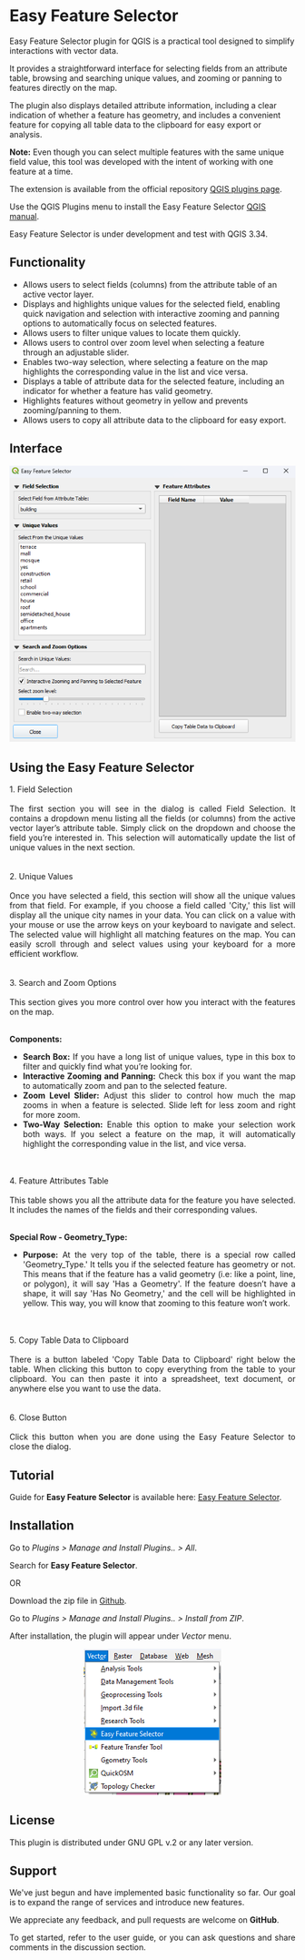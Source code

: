 # Easy Feature Selector

Easy Feature Selector plugin for QGIS is a practical tool designed to simplify interactions with vector data. 

It provides a straightforward interface for selecting fields from an attribute table, browsing and searching unique values, and zooming or panning to features directly on the map. 

The plugin also displays detailed attribute information, including a clear indication of whether a feature has geometry, and includes a convenient feature for copying all table data to the clipboard for easy export or analysis.

**Note:** Even though you can select multiple features with the same unique field value, this tool was developed with the intent of working with one feature at a time.


The extension is available from the official repository [QGIS plugins page](https://plugins.qgis.org/plugins/). 

Use the QGIS Plugins menu to install the Easy Feature Selector [QGIS manual](https://docs.qgis.org/3.34/en/docs/user_manual/plugins/plugins.html).

Easy Feature Selector is under development and test with QGIS 3.34.


## Functionality

- Allows users to select fields (columns) from the attribute table of an active vector layer.
- Displays and highlights unique values for the selected field, enabling quick navigation and selection with interactive zooming and panning options to automatically focus on selected features.
- Allows users to filter unique values to locate them quickly.
- Allows users to control over zoom level when selecting a feature through an adjustable slider.
- Enables two-way selection, where selecting a feature on the map highlights the corresponding value in the list and vice versa.
- Displays a table of attribute data for the selected feature, including an indicator for whether a feature has valid geometry.
- Highlights features without geometry in yellow and prevents zooming/panning to them.
- Allows users to copy all attribute data to the clipboard for easy export.


## Interface

<p align="center">
  <img src="images/EasyFeatureSelector.png" alt="Alt text">
</p>


## Using the Easy Feature Selector

<div align="justify">
1. Field Selection
<br></br>
  The first section you will see in the dialog is called Field Selection. It contains a dropdown menu listing all the fields (or columns) from the active vector layer’s attribute table. Simply click on the dropdown and choose the field you’re interested in. This selection will automatically update the list of unique values in the next section.
</div>
<br></br>
<div align="justify">
2. Unique Values
<br></br>
  Once you have selected a field, this section will show all the unique values from that field. For example, if you choose a field called 'City,' this list will display all the unique city names in your data. You can click on a value with your mouse or use the arrow keys on your keyboard to navigate and select. The selected value will highlight all matching features on the map. You can easily scroll through and select values using your keyboard for a more efficient workflow.
</div>
<br></br>
<div align="justify">
3. Search and Zoom Options
<br></br>
  This section gives you more control over how you interact with the features on the map.
<br></br>

  **Components:**

  - **Search Box:** If you have a long list of unique values, type in this box to filter and quickly find what you’re looking for.
  - **Interactive Zooming and Panning:** Check this box if you want the map to automatically zoom and pan to the selected feature.
  - **Zoom Level Slider:** Adjust this slider to control how much the map zooms in when a feature is selected. Slide left for less zoom and right for more zoom.
  - **Two-Way Selection:** Enable this option to make your selection work both ways. If you select a feature on the map, it will automatically highlight the corresponding value in the list, and vice versa.
</div>
<br></br>
<div align="justify">
4. Feature Attributes Table
<br></br>
  This table shows you all the attribute data for the feature you have selected. It includes the names of the fields and their corresponding values.
<br></br>

  **Special Row - Geometry_Type:**

  - **Purpose:** At the very top of the table, there is a special row called 'Geometry_Type.' It tells you if the selected feature has geometry or not.  This means that if the feature has a valid geometry  (i.e: like a point, line, or polygon), it will say 'Has a Geometry'. If the feature doesn’t have a shape, it will say 'Has No Geometry,' and the cell will be highlighted in yellow. This way, you will know that zooming to this feature won’t work.
</div>
<br></br>
<div align="justify">
5. Copy Table Data to Clipboard
<br></br>  
  There is a button labeled 'Copy Table Data to Clipboard' right below the table. When clicking this button to copy everything from the table to your clipboard. You can then paste it into a spreadsheet, text document, or anywhere else you want to use the data.
</div>
<br></br>
<div align="justify">
6. Close Button
<br></br>  
  Click this button when you are done using the Easy Feature Selector to close the dialog.


## Tutorial 

Guide for **Easy Feature Selector** is available here: [Easy Feature Selector](https://gis.com.my/training/qgis-plugin/easy-feature-selector/).


## Installation

Go to *Plugins > Manage and Install Plugins.. > All*.

Search for **Easy Feature Selector**.

OR

Download the zip file in [Github](https://github.com/gisinnovationmy/EasyFeatureSelector).

Go to *Plugins > Manage and Install Plugins.. > Install from ZIP*.

After installation, the plugin will appear under *Vector* menu.

<p align="center">
  <img src="images/EasyFeatureSelectorPath.png" alt="Alt text">
</p>


## License
<div align="justify">
This plugin is distributed under GNU GPL v.2 or any later version.
</div>


## Support

We've just begun and have implemented basic functionality so far. Our goal is to expand the range of services and introduce new features.

We appreciate any feedback, and pull requests are welcome on **GitHub**.

To get started, refer to the user guide, or you can ask questions and share comments in the discussion section.